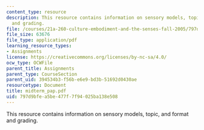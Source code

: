 ```yaml
---
content_type: resource
description: This resource contains information on sensory models, topic, and format
  and grading.
file: /courses/21a-260-culture-embodiment-and-the-senses-fall-2005/797d9bfea5be477f7f94025ba138e508_midterm_pap.pdf
file_size: 63676
file_type: application/pdf
learning_resource_types:
- Assignments
license: https://creativecommons.org/licenses/by-nc-sa/4.0/
ocw_type: OCWFile
parent_title: Assignments
parent_type: CourseSection
parent_uid: 394534b3-f56b-e6e9-bd3b-51692d0430ae
resourcetype: Document
title: midterm_pap.pdf
uid: 797d9bfe-a5be-477f-7f94-025ba138e508
---
```

This resource contains information on sensory models, topic, and format and grading.